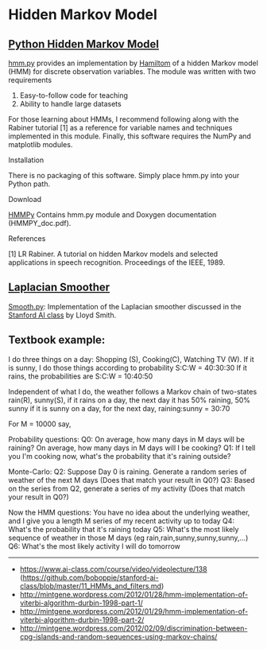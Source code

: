 Hidden Markov Model
==========

[Python Hidden Markov Model](http://www.cs.colostate.edu/~hamiltom/code.html)
----------
[hmm.py](https://raw.github.com/boboppie/bayesian_bits/master/hmm/hmm.py) provides an implementation by [Hamiltom](http://www.cs.colostate.edu/~hamiltom/) of a hidden Markov model (HMM) for discrete observation variables. The module was written with two requirements

1. Easy-to-follow code for teaching
2. Ability to handle large datasets

For those learning about HMMs, I recommend following along with the Rabiner tutorial [1] as a reference for variable names and techniques implemented in this module. Finally, this software requires the NumPy and matplotlib modules.

Installation

There is no packaging of this software. Simply place hmm.py into your Python path.

Download

[HMMPy](http://www.cs.colostate.edu/~hamiltom/_downloads/HMMPy.tar3.gz) Contains hmm.py module and Doxygen documentation (HMMPY_doc.pdf).

References

[1]  LR Rabiner. A tutorial on hidden Markov models and selected applications in speech recognition. Proceedings of the IEEE, 1989.


[Laplacian Smoother](https://bitbucket.org/les2/aiclass/src)
----------
[Smooth.py](https://raw.github.com/boboppie/bayesian_bits/master/hmm/Smooth.py): Implementation of the Laplacian smoother discussed in the [Stanford AI class](https://www.ai-class.com/) by Lloyd Smith.

Textbook example:
----------

I do three things on a day: Shopping (S), Cooking(C), Watching TV (W).
If it is sunny, I do those things according to probability S:C:W = 40:30:30
If it rains, the probabilities are S:C:W = 10:40:50

Independent of what I do, the weather follows a Markov chain of two-states rain(R), sunny(S), if it rains on a day, the next day it has 50% raining, 50% sunny if it is sunny on a day, for the next day, raining:sunny = 30:70

For M = 10000 say,

Probability questions: Q0: On average, how many days in M days will be raining? On average, how many days in M days will I be cooking? Q1: If I tell you I'm cooking now, what's the probability that it's raining outside?

Monte-Carlo: Q2: Suppose Day 0 is raining. Generate a random series of weather of the next M days (Does that match your result in Q0?) Q3: Based on the series from Q2, generate a series of my activity (Does that match your result in Q0?)

Now the HMM questions: You have no idea about the underlying weather, and I give you a length M series of my recent activity up to today Q4: What's the probability that it's raining today Q5: What's the most likely sequence of weather in those M days (eg rain,rain,sunny,sunny,sunny,...) Q6: What's the most likely activity I will do tomorrow

----------
* https://www.ai-class.com/course/video/videolecture/138 (https://github.com/boboppie/stanford-ai-class/blob/master/11_HMMs_and_filters.md)
* http://mintgene.wordpress.com/2012/01/28/hmm-implementation-of-viterbi-algorithm-durbin-1998-part-1/
* http://mintgene.wordpress.com/2012/01/29/hmm-implementation-of-viterbi-algorithm-durbin-1998-part-2/
* http://mintgene.wordpress.com/2012/02/09/discrimination-between-cpg-islands-and-random-sequences-using-markov-chains/
